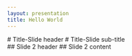 ```yaml
---
layout: presentation
title: Hello World
---
```

<section>
# Title-Slide header #
Title-Slide sub-title
</section>

<section>
## Slide 2 header ##
Slide 2 content
</section>
